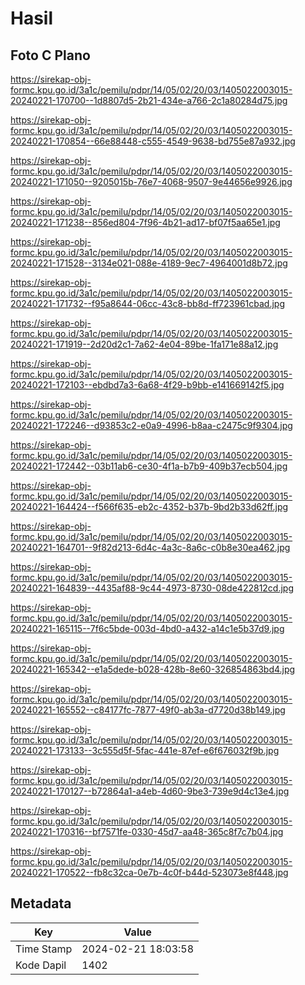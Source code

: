 # Hasil

## Foto C Plano

https://sirekap-obj-formc.kpu.go.id/3a1c/pemilu/pdpr/14/05/02/20/03/1405022003015-20240221-170700--1d8807d5-2b21-434e-a766-2c1a80284d75.jpg

https://sirekap-obj-formc.kpu.go.id/3a1c/pemilu/pdpr/14/05/02/20/03/1405022003015-20240221-170854--66e88448-c555-4549-9638-bd755e87a932.jpg

https://sirekap-obj-formc.kpu.go.id/3a1c/pemilu/pdpr/14/05/02/20/03/1405022003015-20240221-171050--9205015b-76e7-4068-9507-9e44656e9926.jpg

https://sirekap-obj-formc.kpu.go.id/3a1c/pemilu/pdpr/14/05/02/20/03/1405022003015-20240221-171238--856ed804-7f96-4b21-ad17-bf07f5aa65e1.jpg

https://sirekap-obj-formc.kpu.go.id/3a1c/pemilu/pdpr/14/05/02/20/03/1405022003015-20240221-171528--3134e021-088e-4189-9ec7-4964001d8b72.jpg

https://sirekap-obj-formc.kpu.go.id/3a1c/pemilu/pdpr/14/05/02/20/03/1405022003015-20240221-171732--f95a8644-06cc-43c8-bb8d-ff723961cbad.jpg

https://sirekap-obj-formc.kpu.go.id/3a1c/pemilu/pdpr/14/05/02/20/03/1405022003015-20240221-171919--2d20d2c1-7a62-4e04-89be-1fa171e88a12.jpg

https://sirekap-obj-formc.kpu.go.id/3a1c/pemilu/pdpr/14/05/02/20/03/1405022003015-20240221-172103--ebdbd7a3-6a68-4f29-b9bb-e141669142f5.jpg

https://sirekap-obj-formc.kpu.go.id/3a1c/pemilu/pdpr/14/05/02/20/03/1405022003015-20240221-172246--d93853c2-e0a9-4996-b8aa-c2475c9f9304.jpg

https://sirekap-obj-formc.kpu.go.id/3a1c/pemilu/pdpr/14/05/02/20/03/1405022003015-20240221-172442--03b11ab6-ce30-4f1a-b7b9-409b37ecb504.jpg

https://sirekap-obj-formc.kpu.go.id/3a1c/pemilu/pdpr/14/05/02/20/03/1405022003015-20240221-164424--f566f635-eb2c-4352-b37b-9bd2b33d62ff.jpg

https://sirekap-obj-formc.kpu.go.id/3a1c/pemilu/pdpr/14/05/02/20/03/1405022003015-20240221-164701--9f82d213-6d4c-4a3c-8a6c-c0b8e30ea462.jpg

https://sirekap-obj-formc.kpu.go.id/3a1c/pemilu/pdpr/14/05/02/20/03/1405022003015-20240221-164839--4435af88-9c44-4973-8730-08de422812cd.jpg

https://sirekap-obj-formc.kpu.go.id/3a1c/pemilu/pdpr/14/05/02/20/03/1405022003015-20240221-165115--7f6c5bde-003d-4bd0-a432-a14c1e5b37d9.jpg

https://sirekap-obj-formc.kpu.go.id/3a1c/pemilu/pdpr/14/05/02/20/03/1405022003015-20240221-165342--e1a5dede-b028-428b-8e60-326854863bd4.jpg

https://sirekap-obj-formc.kpu.go.id/3a1c/pemilu/pdpr/14/05/02/20/03/1405022003015-20240221-165552--c84177fc-7877-49f0-ab3a-d7720d38b149.jpg

https://sirekap-obj-formc.kpu.go.id/3a1c/pemilu/pdpr/14/05/02/20/03/1405022003015-20240221-173133--3c555d5f-5fac-441e-87ef-e6f676032f9b.jpg

https://sirekap-obj-formc.kpu.go.id/3a1c/pemilu/pdpr/14/05/02/20/03/1405022003015-20240221-170127--b72864a1-a4eb-4d60-9be3-739e9d4c13e4.jpg

https://sirekap-obj-formc.kpu.go.id/3a1c/pemilu/pdpr/14/05/02/20/03/1405022003015-20240221-170316--bf7571fe-0330-45d7-aa48-365c8f7c7b04.jpg

https://sirekap-obj-formc.kpu.go.id/3a1c/pemilu/pdpr/14/05/02/20/03/1405022003015-20240221-170522--fb8c32ca-0e7b-4c0f-b44d-523073e8f448.jpg


## Metadata

| Key        | Value               |
| ---------- | ------------------- |
| Time Stamp | 2024-02-21 18:03:58 |
| Kode Dapil | 1402                |



